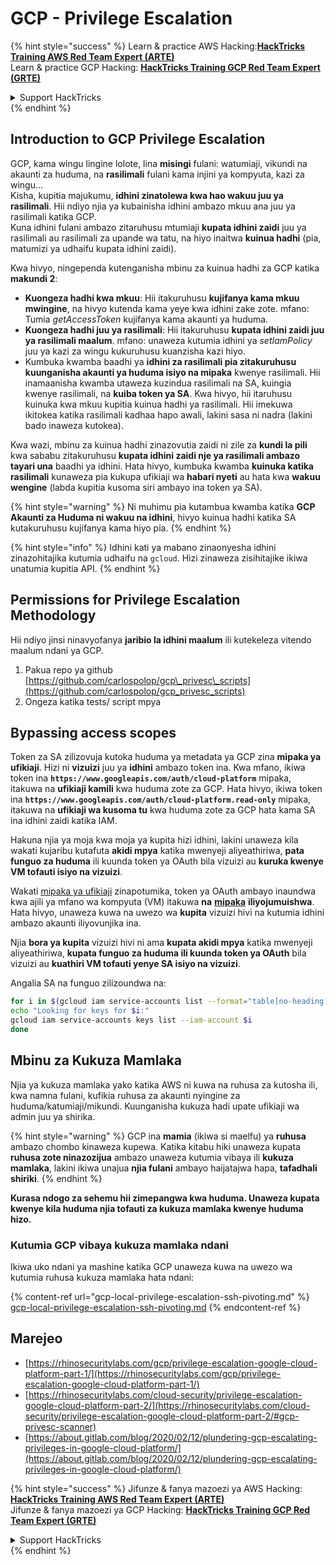 # GCP - Privilege Escalation

{% hint style="success" %}
Learn & practice AWS Hacking:<img src="../../../.gitbook/assets/image (1) (1) (1) (1).png" alt="" data-size="line">[**HackTricks Training AWS Red Team Expert (ARTE)**](https://training.hacktricks.xyz/courses/arte)<img src="../../../.gitbook/assets/image (1) (1) (1) (1).png" alt="" data-size="line">\
Learn & practice GCP Hacking: <img src="../../../.gitbook/assets/image (2) (1).png" alt="" data-size="line">[**HackTricks Training GCP Red Team Expert (GRTE)**<img src="../../../.gitbook/assets/image (2) (1).png" alt="" data-size="line">](https://training.hacktricks.xyz/courses/grte)

<details>

<summary>Support HackTricks</summary>

* Check the [**subscription plans**](https://github.com/sponsors/carlospolop)!
* **Join the** 💬 [**Discord group**](https://discord.gg/hRep4RUj7f) or the [**telegram group**](https://t.me/peass) or **follow** us on **Twitter** 🐦 [**@hacktricks\_live**](https://twitter.com/hacktricks_live)**.**
* **Share hacking tricks by submitting PRs to the** [**HackTricks**](https://github.com/carlospolop/hacktricks) and [**HackTricks Cloud**](https://github.com/carlospolop/hacktricks-cloud) github repos.

</details>
{% endhint %}

## Introduction to GCP Privilege Escalation <a href="#introduction-to-gcp-privilege-escalation" id="introduction-to-gcp-privilege-escalation"></a>

GCP, kama wingu lingine lolote, lina **misingi** fulani: watumiaji, vikundi na akaunti za huduma, na **rasilimali** fulani kama injini ya kompyuta, kazi za wingu…\
Kisha, kupitia majukumu, **idhini zinatolewa kwa hao wakuu juu ya rasilimali**. Hii ndiyo njia ya kubainisha idhini ambazo mkuu ana juu ya rasilimali katika GCP.\
Kuna idhini fulani ambazo zitaruhusu mtumiaji **kupata idhini zaidi** juu ya rasilimali au rasilimali za upande wa tatu, na hiyo inaitwa **kuinua hadhi** (pia, matumizi ya udhaifu kupata idhini zaidi).

Kwa hivyo, ningependa kutenganisha mbinu za kuinua hadhi za GCP katika **makundi 2**:

* **Kuongeza hadhi kwa mkuu**: Hii itakuruhusu **kujifanya kama mkuu mwingine**, na hivyo kutenda kama yeye kwa idhini zake zote. mfano: Tumia _getAccessToken_ kujifanya kama akaunti ya huduma.
* **Kuongeza hadhi juu ya rasilimali**: Hii itakuruhusu **kupata idhini zaidi juu ya rasilimali maalum**. mfano: unaweza kutumia idhini ya _setIamPolicy_ juu ya kazi za wingu kukuruhusu kuanzisha kazi hiyo.
* Kumbuka kwamba baadhi ya **idhini za rasilimali pia zitakuruhusu kuunganisha akaunti ya huduma isiyo na mipaka** kwenye rasilimali. Hii inamaanisha kwamba utaweza kuzindua rasilimali na SA, kuingia kwenye rasilimali, na **kuiba token ya SA**. Kwa hivyo, hii itaruhusu kuinuka kwa mkuu kupitia kuinua hadhi ya rasilimali. Hii imekuwa ikitokea katika rasilimali kadhaa hapo awali, lakini sasa ni nadra (lakini bado inaweza kutokea).

Kwa wazi, mbinu za kuinua hadhi zinazovutia zaidi ni zile za **kundi la pili** kwa sababu zitakuruhusu **kupata idhini zaidi nje ya rasilimali ambazo tayari una** baadhi ya idhini. Hata hivyo, kumbuka kwamba **kuinuka katika rasilimali** kunaweza pia kukupa ufikiaji wa **habari nyeti** au hata kwa **wakuu wengine** (labda kupitia kusoma siri ambayo ina token ya SA).

{% hint style="warning" %}
Ni muhimu pia kutambua kwamba katika **GCP Akaunti za Huduma ni wakuu na idhini**, hivyo kuinua hadhi katika SA kutakuruhusu kujifanya kama hiyo pia.
{% endhint %}

{% hint style="info" %}
Idhini kati ya mabano zinaonyesha idhini zinazohitajika kutumia udhaifu na `gcloud`. Hizi zinaweza zisihitajike ikiwa unatumia kupitia API.
{% endhint %}

## Permissions for Privilege Escalation Methodology

Hii ndiyo jinsi ninavyofanya **jaribio la idhini maalum** ili kutekeleza vitendo maalum ndani ya GCP.

1. Pakua repo ya github [https://github.com/carlospolop/gcp\_privesc\_scripts](https://github.com/carlospolop/gcp_privesc_scripts)
2. Ongeza katika tests/ script mpya

## Bypassing access scopes <a href="#bypassing-access-scopes" id="bypassing-access-scopes"></a>

Token za SA zilizovuja kutoka huduma ya metadata ya GCP zina **mipaka ya ufikiaji**. Hizi ni **vizuizi** juu ya **idhini** ambazo token ina. Kwa mfano, ikiwa token ina **`https://www.googleapis.com/auth/cloud-platform`** mipaka, itakuwa na **ufikiaji kamili** kwa huduma zote za GCP. Hata hivyo, ikiwa token ina **`https://www.googleapis.com/auth/cloud-platform.read-only`** mipaka, itakuwa na **ufikiaji wa kusoma tu** kwa huduma zote za GCP hata kama SA ina idhini zaidi katika IAM.

Hakuna njia ya moja kwa moja ya kupita hizi idhini, lakini unaweza kila wakati kujaribu kutafuta **akidi mpya** katika mwenyeji aliyeathiriwa, **pata funguo za huduma** ili kuunda token ya OAuth bila vizuizi au **kuruka kwenye VM tofauti isiyo na vizuizi**.

Wakati [mipaka ya ufikiaji](https://cloud.google.com/compute/docs/access/service-accounts#accesscopesiam) zinapotumika, token ya OAuth ambayo inaundwa kwa ajili ya mfano wa kompyuta (VM) itakuwa **na** [**mipaka**](https://oauth.net/2/scope/) **iliyojumuishwa**. Hata hivyo, unaweza kuwa na uwezo wa **kupita** vizuizi hivi na kutumia idhini ambazo akaunti iliyovunjika ina.

Njia **bora ya kupita** vizuizi hivi ni ama **kupata akidi mpya** katika mwenyeji aliyeathiriwa, **kupata funguo za huduma ili kuunda token ya OAuth** bila vizuizi au **kuathiri VM tofauti yenye SA isiyo na vizuizi**.

Angalia SA na funguo zilizoundwa na:
```bash
for i in $(gcloud iam service-accounts list --format="table[no-heading](email)"); do
echo "Looking for keys for $i:"
gcloud iam service-accounts keys list --iam-account $i
done
```
## Mbinu za Kukuza Mamlaka

Njia ya kukuza mamlaka yako katika AWS ni kuwa na ruhusa za kutosha ili, kwa namna fulani, kufikia ruhusa za akaunti nyingine za huduma/katumiaji/mikundi. Kuunganisha kukuza hadi upate ufikiaji wa admin juu ya shirika.

{% hint style="warning" %}
GCP ina **mamia** (ikiwa si maelfu) ya **ruhusa** ambazo chombo kinaweza kupewa. Katika kitabu hiki unaweza kupata **ruhusa zote ninazozijua** ambazo unaweza kutumia vibaya ili **kukuza mamlaka**, lakini ikiwa unajua **njia fulani** ambayo haijatajwa hapa, **tafadhali shiriki**.
{% endhint %}

**Kurasa ndogo za sehemu hii zimepangwa kwa huduma. Unaweza kupata kwenye kila huduma njia tofauti za kukuza mamlaka kwenye huduma hizo.**

### Kutumia GCP vibaya kukuza mamlaka ndani

Ikiwa uko ndani ya mashine katika GCP unaweza kuwa na uwezo wa kutumia ruhusa kukuza mamlaka hata ndani:

{% content-ref url="gcp-local-privilege-escalation-ssh-pivoting.md" %}
[gcp-local-privilege-escalation-ssh-pivoting.md](gcp-local-privilege-escalation-ssh-pivoting.md)
{% endcontent-ref %}

## Marejeo

* [https://rhinosecuritylabs.com/gcp/privilege-escalation-google-cloud-platform-part-1/](https://rhinosecuritylabs.com/gcp/privilege-escalation-google-cloud-platform-part-1/)
* [https://rhinosecuritylabs.com/cloud-security/privilege-escalation-google-cloud-platform-part-2/](https://rhinosecuritylabs.com/cloud-security/privilege-escalation-google-cloud-platform-part-2/#gcp-privesc-scanner)
* [https://about.gitlab.com/blog/2020/02/12/plundering-gcp-escalating-privileges-in-google-cloud-platform/](https://about.gitlab.com/blog/2020/02/12/plundering-gcp-escalating-privileges-in-google-cloud-platform/)

{% hint style="success" %}
Jifunze & fanya mazoezi ya AWS Hacking:<img src="../../../.gitbook/assets/image (1) (1) (1) (1).png" alt="" data-size="line">[**HackTricks Training AWS Red Team Expert (ARTE)**](https://training.hacktricks.xyz/courses/arte)<img src="../../../.gitbook/assets/image (1) (1) (1) (1).png" alt="" data-size="line">\
Jifunze & fanya mazoezi ya GCP Hacking: <img src="../../../.gitbook/assets/image (2) (1).png" alt="" data-size="line">[**HackTricks Training GCP Red Team Expert (GRTE)**<img src="../../../.gitbook/assets/image (2) (1).png" alt="" data-size="line">](https://training.hacktricks.xyz/courses/grte)

<details>

<summary>Support HackTricks</summary>

* Angalia [**mpango wa usajili**](https://github.com/sponsors/carlospolop)!
* **Jiunge na** 💬 [**kikundi cha Discord**](https://discord.gg/hRep4RUj7f) au [**kikundi cha telegram**](https://t.me/peass) au **fuata** sisi kwenye **Twitter** 🐦 [**@hacktricks\_live**](https://twitter.com/hacktricks_live)**.**
* **Shiriki mbinu za hacking kwa kuwasilisha PRs kwa** [**HackTricks**](https://github.com/carlospolop/hacktricks) na [**HackTricks Cloud**](https://github.com/carlospolop/hacktricks-cloud) repos za github.

</details>
{% endhint %}
